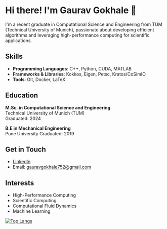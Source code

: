 # Hi there! I'm Gaurav Gokhale 👋
I'm a recent graduate in Computational Science and Engineering from TUM (Technical University of Munich), passionate about developing efficient algorithms and leveraging high-performance computing for scientific applications.

## Skills
- **Programming Languages**: C++, Python, CUDA, MATLAB
- **Frameworks & Libraries**: Kokkos, Eigen, Petsc, Kratos/CoSimIO
- **Tools**: Git, Docker, LaTeX

## Education
**M.Sc. in Computational Science and Engineering**  
Technical University of Munich (TUM)  
Graduated: 2024  

**B.E in Mechanical Engineering**  
Pune University
Graduated: 2019 

## Get in Touch
- [LinkedIn](https://www.linkedin.com/in/gaurav-gokhale/)
- Email: gauravgokhale752@gmail.com

## Interests
- High-Performance Computing
- Scientific Computing
- Computational Fluid Dynamics
- Machine Learning

[![Top Langs](https://github-readme-stats.vercel.app/api/top-langs/?username=gaurav44&layout=donut)](https://github.com/gaurav44/github-readme-stats)


